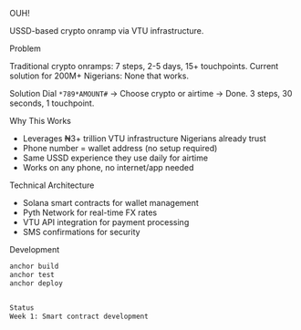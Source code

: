 OUH!

USSD-based crypto onramp via VTU infrastructure.

Problem

Traditional crypto onramps: 7 steps, 2-5 days, 15+ touchpoints.
Current solution for 200M+ Nigerians: None that works.

Solution
Dial `*789*AMOUNT#` → Choose crypto or airtime → Done.
3 steps, 30 seconds, 1 touchpoint.

Why This Works
- Leverages ₦3+ trillion VTU infrastructure Nigerians already trust
- Phone number = wallet address (no setup required)
- Same USSD experience they use daily for airtime
- Works on any phone, no internet/app needed

Technical Architecture
- Solana smart contracts for wallet management
- Pyth Network for real-time FX rates
- VTU API integration for payment processing
- SMS confirmations for security

Development
```bash
anchor build
anchor test
anchor deploy


Status
Week 1: Smart contract development
